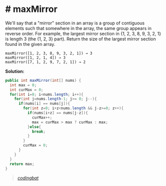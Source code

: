 # # maxMirror

We'll say that a "mirror" section in an array is a group of contiguous elements such that somewhere in the array, the same group appears in reverse order. For example, the largest mirror section in {1, 2, 3, 8, 9, 3, 2, 1} is length 3 (the {1, 2, 3} part). Return the size of the largest mirror section found in the given array.

```
maxMirror([1, 2, 3, 8, 9, 3, 2, 1]) → 3
maxMirror([1, 2, 1, 4]) → 3
maxMirror([7, 1, 2, 9, 7, 2, 1]) → 2
```

**Solution:**

```java
public int maxMirror(int[] nums) {
  int max = 0;
  int curMax = 0;
  for(int i=0; i<nums.length; i++){
    for(int j=nums.length-1; j>= 0; j--){
      if(nums[i] == nums[j]){
        for(int z=0; i+z<nums.length && j-z>=0; z++){
          if(nums[i+z] == nums[j-z]){
            curMax++;
            max = curMax > max ? curMax : max;
          }else{
            break;
          }
        }
        curMax = 0;
      }
    }
  }
  return max;
}
```

> _[codingbat](https://codingbat.com/prob/p196409)_
